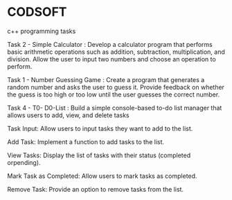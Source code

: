 # CODSOFT
c++ programming tasks

Task 2 - Simple Calculator : Develop a calculator program that performs basic arithmetic operations such as addition, subtraction, multiplication, and division. Allow the user to input two numbers and choose an operation to perform.

Task 1 - Number Guessing Game : Create a program that generates a random number and asks the user to guess it. Provide feedback on whether the guess is too high or too low until the user guesses the correct number.

Task 4 - T0- D0-List : Build a simple console-based to-do list manager that allows users to add, view, and delete tasks 

Task Input: Allow users to input tasks they want to add to the list.

Add Task: Implement a function to add tasks to the list.

View Tasks: Display the list of tasks with their status (completed orpending).

Mark Task as Completed: Allow users to mark tasks as completed.

Remove Task: Provide an option to remove tasks from the list.
